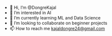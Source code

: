 - 👋 Hi, I’m @DongreKajal
- 👀 I’m interested in AI
- 🌱 I’m currently learning ML and Data Science
- 💞️ I’m looking to collaborate on beginner projects
- 📫 How to reach me kajaldongre24@gmail.com

<!---
DongreKaj/DongreKaj is a ✨ special ✨ repository because its `README.md` (this file) appears on your GitHub profile.
You can click the Preview link to take a look at your changes.
--->
